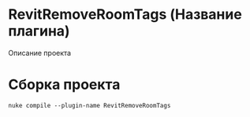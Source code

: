 # RevitRemoveRoomTags (Название плагина)
Описание проекта 

# Сборка проекта
```
nuke compile --plugin-name RevitRemoveRoomTags
```